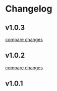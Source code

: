 # Changelog


## v1.0.3

[compare changes](https://github.com/arimaulana07/nuxtjs-module/compare/v1.0.2...v1.0.3)

## v1.0.2

[compare changes](https://github.com/arimaulana07/nuxtjs-module/compare/v1.0.1...v1.0.2)

## v1.0.1

